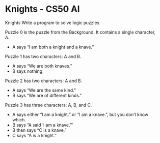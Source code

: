 # Knights - CS50 AI

Knights
Write a program to solve logic puzzles.

Puzzle 0 is the puzzle from the Background. It contains a single character, A.
* A says “I am both a knight and a knave.”

Puzzle 1 has two characters: A and B.
* A says “We are both knaves.”
* B says nothing.

Puzzle 2 has two characters: A and B.
* A says “We are the same kind.”
* B says “We are of different kinds.”

Puzzle 3 has three characters: A, B, and C.
* A says either “I am a knight.” or “I am a knave.”, but you don’t know which.
* B says “A said ‘I am a knave.’”
* B then says “C is a knave.”
* C says “A is a knight.”
